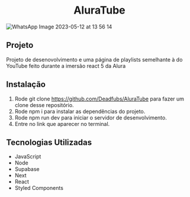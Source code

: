 <h1 align="center"> AluraTube </h1>

![WhatsApp Image 2023-05-12 at 13 56 14](https://github.com/Deadfubs/AluraTube/assets/74834392/7545dd9e-7514-4693-b42a-0ce535892e16)


## Projeto
Projeto de desenovolvimento e uma página de playlists semelhante à do YouTube feito durante a imersão react 5 da Alura

## Instalação
1. Rode git clone https://github.com/Deadfubs/AluraTube para fazer um clone desse repositório.
2. Rode npm i para instalar as dependências do projeto.
3. Rode npm run dev para iniciar o servidor de desenvolvimento.
4. Entre no link que aparecer no terminal.

## Tecnologias Utilizadas
 - JavaScript
 - Node
 - Supabase
 - Next
 - React
 - Styled Components



